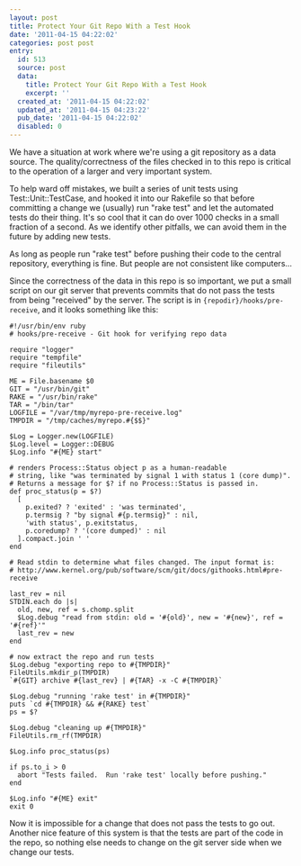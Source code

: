 ```yaml
---
layout: post
title: Protect Your Git Repo With a Test Hook
date: '2011-04-15 04:22:02'
categories: post post
entry:
  id: 513
  source: post
  data:
    title: Protect Your Git Repo With a Test Hook
    excerpt: ''
  created_at: '2011-04-15 04:22:02'
  updated_at: '2011-04-15 04:23:22'
  pub_date: '2011-04-15 04:22:02'
  disabled: 0
---
```

We have a situation at work where we're using a git repository as a data source.  The quality/correctness of the files checked in to this repo is critical to the operation of a larger and very important system.

To help ward off mistakes, we built a series of unit tests using Test::Unit::TestCase, and hooked it into our Rakefile so that before committing a change we (usually) run "rake test" and let the automated tests do their thing.  It's so cool that it can do over 1000 checks in a small fraction of a second.  As we identify other pitfalls, we can avoid them in the future by adding new tests.

As long as people run "rake test" before pushing their code to the central repository, everything is fine.  But people are not consistent like computers...

Since the correctness of the data in this repo is so important, we put a small script on our git server that prevents commits that do not pass the tests from being "received" by the server.  The script is in `{repodir}/hooks/pre-receive`, and it looks something like this:

```
#!/usr/bin/env ruby
# hooks/pre-receive - Git hook for verifying repo data

require "logger"
require "tempfile"
require "fileutils"

ME = File.basename $0
GIT = "/usr/bin/git"
RAKE = "/usr/bin/rake"
TAR = "/bin/tar"
LOGFILE = "/var/tmp/myrepo-pre-receive.log"
TMPDIR = "/tmp/caches/myrepo.#{$$}"

$Log = Logger.new(LOGFILE)
$Log.level = Logger::DEBUG
$Log.info "#{ME} start"

# renders Process::Status object p as a human-readable
# string, like "was terminated by signal 1 with status 1 (core dump)".
# Returns a message for $? if no Process::Status is passed in.
def proc_status(p = $?)
  [
    p.exited? ? 'exited' : 'was terminated',
    p.termsig ? "by signal #{p.termsig}" : nil,
    'with status', p.exitstatus,
    p.coredump? ? '(core dumped)' : nil
  ].compact.join ' '
end

# Read stdin to determine what files changed. The input format is:
# http://www.kernel.org/pub/software/scm/git/docs/githooks.html#pre-receive

last_rev = nil
STDIN.each do |s|
  old, new, ref = s.chomp.split
  $Log.debug "read from stdin: old = '#{old}', new = '#{new}', ref = '#{ref}'"
  last_rev = new
end

# now extract the repo and run tests
$Log.debug "exporting repo to #{TMPDIR}"
FileUtils.mkdir_p(TMPDIR)
`#{GIT} archive #{last_rev} | #{TAR} -x -C #{TMPDIR}`

$Log.debug "running 'rake test' in #{TMPDIR}"
puts `cd #{TMPDIR} && #{RAKE} test`
ps = $?

$Log.debug "cleaning up #{TMPDIR}"
FileUtils.rm_rf(TMPDIR)

$Log.info proc_status(ps)

if ps.to_i > 0
  abort "Tests failed.  Run 'rake test' locally before pushing."
end

$Log.info "#{ME} exit"
exit 0
```

Now it is impossible for a change that does not pass the tests to go out.  Another nice feature of this system is that the tests are part of the code in the repo, so nothing else needs to change on the git server side when we change our tests.
